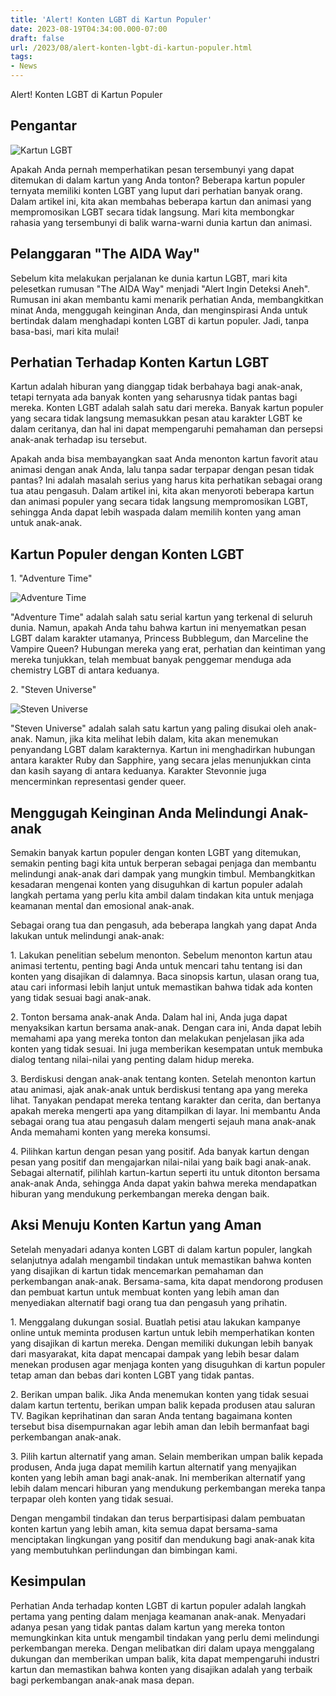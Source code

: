 ```yaml
---
title: 'Alert! Konten LGBT di Kartun Populer'
date: 2023-08-19T04:34:00.000-07:00
draft: false
url: /2023/08/alert-konten-lgbt-di-kartun-populer.html
tags: 
- News
---
```


Alert! Konten LGBT di Kartun Populer

Pengantar
---------

![Kartun LGBT](https://blogger.googleusercontent.com/img/b/R29vZ2xl/AVvXsEheuaX4c7kIT8Hg2K_E2Ibc_aggJGzt28EM4JNGmRkouOp6NfzbqH5fHS2HPy73q9I8JreB9lnnqCVqWEYVGH9oDKXKBPTG-PsjYVLiYTyVqEDTpsF0inx1SskenYSuWcg0ty77Xop7ubJIVFhwB4WIHTt8TuvaxZH_y7PpOasMwz_NxMax7svMlSasNr01/s512/image_4AlmYZHC_1692487148624_512.webp)

Apakah Anda pernah memperhatikan pesan tersembunyi yang dapat ditemukan di dalam kartun yang Anda tonton? Beberapa kartun populer ternyata memiliki konten LGBT yang luput dari perhatian banyak orang. Dalam artikel ini, kita akan membahas beberapa kartun dan animasi yang mempromosikan LGBT secara tidak langsung. Mari kita membongkar rahasia yang tersembunyi di balik warna-warni dunia kartun dan animasi.

Pelanggaran "The AIDA Way"
--------------------------

Sebelum kita melakukan perjalanan ke dunia kartun LGBT, mari kita pelesetkan rumusan "The AIDA Way" menjadi "Alert Ingin Deteksi Aneh". Rumusan ini akan membantu kami menarik perhatian Anda, membangkitkan minat Anda, menggugah keinginan Anda, dan menginspirasi Anda untuk bertindak dalam menghadapi konten LGBT di kartun populer. Jadi, tanpa basa-basi, mari kita mulai!

Perhatian Terhadap Konten Kartun LGBT
-------------------------------------

Kartun adalah hiburan yang dianggap tidak berbahaya bagi anak-anak, tetapi ternyata ada banyak konten yang seharusnya tidak pantas bagi mereka. Konten LGBT adalah salah satu dari mereka. Banyak kartun populer yang secara tidak langsung memasukkan pesan atau karakter LGBT ke dalam ceritanya, dan hal ini dapat mempengaruhi pemahaman dan persepsi anak-anak terhadap isu tersebut.

Apakah anda bisa membayangkan saat Anda menonton kartun favorit atau animasi dengan anak Anda, lalu tanpa sadar terpapar dengan pesan tidak pantas? Ini adalah masalah serius yang harus kita perhatikan sebagai orang tua atau pengasuh. Dalam artikel ini, kita akan menyoroti beberapa kartun dan animasi populer yang secara tidak langsung mempromosikan LGBT, sehingga Anda dapat lebih waspada dalam memilih konten yang aman untuk anak-anak.

Kartun Populer dengan Konten LGBT
---------------------------------

1\. "Adventure Time"

![Adventure Time](https://example.com/image1.jpg)

"Adventure Time" adalah salah satu serial kartun yang terkenal di seluruh dunia. Namun, apakah Anda tahu bahwa kartun ini menyematkan pesan LGBT dalam karakter utamanya, Princess Bubblegum, dan Marceline the Vampire Queen? Hubungan mereka yang erat, perhatian dan keintiman yang mereka tunjukkan, telah membuat banyak penggemar menduga ada chemistry LGBT di antara keduanya.

2\. "Steven Universe"

![Steven Universe](https://example.com/image2.jpg)

"Steven Universe" adalah salah satu kartun yang paling disukai oleh anak-anak. Namun, jika kita melihat lebih dalam, kita akan menemukan penyandang LGBT dalam karakternya. Kartun ini menghadirkan hubungan antara karakter Ruby dan Sapphire, yang secara jelas menunjukkan cinta dan kasih sayang di antara keduanya. Karakter Stevonnie juga mencerminkan representasi gender queer.

Menggugah Keinginan Anda Melindungi Anak-anak
---------------------------------------------

Semakin banyak kartun populer dengan konten LGBT yang ditemukan, semakin penting bagi kita untuk berperan sebagai penjaga dan membantu melindungi anak-anak dari dampak yang mungkin timbul. Membangkitkan kesadaran mengenai konten yang disuguhkan di kartun populer adalah langkah pertama yang perlu kita ambil dalam tindakan kita untuk menjaga keamanan mental dan emosional anak-anak.

Sebagai orang tua dan pengasuh, ada beberapa langkah yang dapat Anda lakukan untuk melindungi anak-anak:

1\. Lakukan penelitian sebelum menonton. Sebelum menonton kartun atau animasi tertentu, penting bagi Anda untuk mencari tahu tentang isi dan konten yang disajikan di dalamnya. Baca sinopsis kartun, ulasan orang tua, atau cari informasi lebih lanjut untuk memastikan bahwa tidak ada konten yang tidak sesuai bagi anak-anak.

2\. Tonton bersama anak-anak Anda. Dalam hal ini, Anda juga dapat menyaksikan kartun bersama anak-anak. Dengan cara ini, Anda dapat lebih memahami apa yang mereka tonton dan melakukan penjelasan jika ada konten yang tidak sesuai. Ini juga memberikan kesempatan untuk membuka dialog tentang nilai-nilai yang penting dalam hidup mereka.

3\. Berdiskusi dengan anak-anak tentang konten. Setelah menonton kartun atau animasi, ajak anak-anak untuk berdiskusi tentang apa yang mereka lihat. Tanyakan pendapat mereka tentang karakter dan cerita, dan bertanya apakah mereka mengerti apa yang ditampilkan di layar. Ini membantu Anda sebagai orang tua atau pengasuh dalam mengerti sejauh mana anak-anak Anda memahami konten yang mereka konsumsi.

4\. Pilihkan kartun dengan pesan yang positif. Ada banyak kartun dengan pesan yang positif dan mengajarkan nilai-nilai yang baik bagi anak-anak. Sebagai alternatif, pilihlah kartun-kartun seperti itu untuk ditonton bersama anak-anak Anda, sehingga Anda dapat yakin bahwa mereka mendapatkan hiburan yang mendukung perkembangan mereka dengan baik.

Aksi Menuju Konten Kartun yang Aman
-----------------------------------

Setelah menyadari adanya konten LGBT di dalam kartun populer, langkah selanjutnya adalah mengambil tindakan untuk memastikan bahwa konten yang disajikan di kartun tidak mencemarkan pemahaman dan perkembangan anak-anak. Bersama-sama, kita dapat mendorong produsen dan pembuat kartun untuk membuat konten yang lebih aman dan menyediakan alternatif bagi orang tua dan pengasuh yang prihatin.

1\. Menggalang dukungan sosial. Buatlah petisi atau lakukan kampanye online untuk meminta produsen kartun untuk lebih memperhatikan konten yang disajikan di kartun mereka. Dengan memiliki dukungan lebih banyak dari masyarakat, kita dapat mencapai dampak yang lebih besar dalam menekan produsen agar menjaga konten yang disuguhkan di kartun populer tetap aman dan bebas dari konten LGBT yang tidak pantas.

2\. Berikan umpan balik. Jika Anda menemukan konten yang tidak sesuai dalam kartun tertentu, berikan umpan balik kepada produsen atau saluran TV. Bagikan keprihatinan dan saran Anda tentang bagaimana konten tersebut bisa disempurnakan agar lebih aman dan lebih bermanfaat bagi perkembangan anak-anak.

3\. Pilih kartun alternatif yang aman. Selain memberikan umpan balik kepada produsen, Anda juga dapat memilih kartun alternatif yang menyajikan konten yang lebih aman bagi anak-anak. Ini memberikan alternatif yang lebih dalam mencari hiburan yang mendukung perkembangan mereka tanpa terpapar oleh konten yang tidak sesuai.

Dengan mengambil tindakan dan terus berpartisipasi dalam pembuatan konten kartun yang lebih aman, kita semua dapat bersama-sama menciptakan lingkungan yang positif dan mendukung bagi anak-anak kita yang membutuhkan perlindungan dan bimbingan kami.

Kesimpulan
----------

Perhatian Anda terhadap konten LGBT di kartun populer adalah langkah pertama yang penting dalam menjaga keamanan anak-anak. Menyadari adanya pesan yang tidak pantas dalam kartun yang mereka tonton memungkinkan kita untuk mengambil tindakan yang perlu demi melindungi perkembangan mereka. Dengan melibatkan diri dalam upaya menggalang dukungan dan memberikan umpan balik, kita dapat mempengaruhi industri kartun dan memastikan bahwa konten yang disajikan adalah yang terbaik bagi perkembangan anak-anak masa depan.